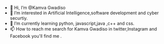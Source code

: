 - 👋 Hi, I’m @Kamva Gwadiso
- 👀 I’m interested in Artificial Intelligence,software development and cyber securtiy.
- 🌱 I’m currently learning python, javascript,java ,c++ and css.
- 📫 How to reach me search for Kamva Gwadiso in twitter,Instagram and Facebook you'll find me .

<!---
KamvaG/KamvaG is a ✨ special ✨ repository because its `README.md` (this file) appears on your GitHub profile.
You can click the Preview link to take a look at your changes.
--->
